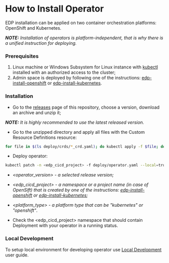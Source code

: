 # How to Install Operator

EDP installation can be applied on two container orchestration platforms: OpenShift and Kubernetes.

_**NOTE:** Installation of operators is platform-independent, that is why there is a unified instruction for deploying._

### Prerequisites
1. Linux machine or Windows Subsystem for Linux instance with [kubectl](https://kubernetes.io/docs/tasks/tools/install-kubectl/) installed with an authorized access to the cluster;
2. Admin space is deployed by following one of the instructions: [edp-install-openshift](https://github.com/epmd-edp/edp-install/blob/master/documentation/openshift_install.md#admin-space) or [edp-install-kubernetes](https://github.com/epmd-edp/edp-install/blob/master/documentation/kubernetes_install.md#admin-space).

### Installation
* Go to the [releases](https://github.com/epmd-edp/cd-pipeline-operator/releases) page of this repository, choose a version, download an archive and unzip it;

_**NOTE:** It is highly recommended to use the latest released version._

* Go to the unzipped directory and apply all files with the Custom Resource Definitions resource:
```bash
for file in $(ls deploy/crds/*_crd.yaml); do kubectl apply -f $file; done
```

* Deploy operator:
```bash
kubectl patch -n <edp_cicd_project> -f deploy/operator.yaml --local=true --patch='{"spec":{"template":{"spec":{"containers":[{"image":"epamedp/cd-pipeline-operator:<operator_version>", "name":"cd-pipeline-operator-v2", "env": [{"name":"WATCH_NAMESPACE", "value":"<edp_cicd_project>"}, {"name":"PLATFORM_TYPE","value":"kubernetes"}]}]}}}}' -o yaml | kubectl -n <edp_cicd_project> apply -f -
```

- _<operator_version> - a selected release version;_

- _<edp_cicd_project> - a namespace or a project name (in case of OpenSift) that is created by one of the instructions: [edp-install-openshift](https://github.com/epmd-edp/edp-install/blob/master/documentation/openshift_install.md#install-edp) or [edp-install-kubernetes](https://github.com/epmd-edp/edp-install/blob/master/documentation/kubernetes_install.md#install-edp);_ 

- _<platform_type> - a platform type that can be "kubernetes" or "openshift"_.

* Check the <edp_cicd_project> namespace that should contain Deployment with your operator in a running status.

### Local Development
To setup local environment for developing operator use [Local Development](documentation/local-development.md) user guide.